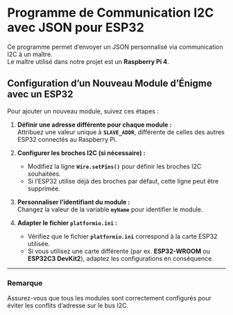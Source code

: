 # Programme de Communication I2C avec JSON pour ESP32

Ce programme permet d’envoyer un JSON personnalisé via communication I2C à un maître.  
Le maître utilisé dans notre projet est un **Raspberry Pi 4**.  

## Configuration d’un Nouveau Module d’Énigme avec un ESP32  

Pour ajouter un nouveau module, suivez ces étapes :  

1. **Définir une adresse différente pour chaque module :**  
   Attribuez une valeur unique à **`SLAVE_ADDR`**, différente de celles des autres ESP32 connectés au Raspberry Pi.  

2. **Configurer les broches I2C (si nécessaire) :**  
   - Modifiez la ligne **`Wire.setPins()`** pour définir les broches I2C souhaitées.  
   - Si l’ESP32 utilise déjà des broches par défaut, cette ligne peut être supprimée.  

3. **Personnaliser l’identifiant du module :**  
   Changez la valeur de la variable **`myName`** pour identifier le module.  

4. **Adapter le fichier `platformio.ini` :**  
   - Vérifiez que le fichier **`platformio.ini`** correspond à la carte ESP32 utilisée.  
   - Si vous utilisez une carte différente (par ex. **ESP32-WROOM** ou **ESP32C3 DevKit2**), adaptez les configurations en conséquence.  

---

### Remarque  
Assurez-vous que tous les modules sont correctement configurés pour éviter les conflits d’adresse sur le bus I2C.
